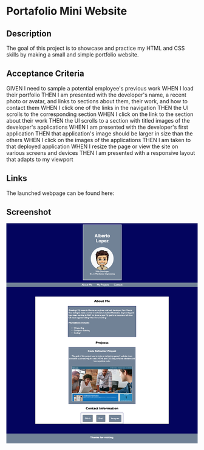 # Portafolio Mini Website 
## Description
The goal of this project is to showcase and practice my HTML and CSS skills by making a small and simple portfolio website. 
## Acceptance Criteria
GIVEN I need to sample a potential employee's previous work
WHEN I load their portfolio
THEN I am presented with the developer's name, a recent photo or avatar, and links to sections about them, their work, and how to contact them
WHEN I click one of the links in the navigation
THEN the UI scrolls to the corresponding section
WHEN I click on the link to the section about their work
THEN the UI scrolls to a section with titled images of the developer's applications
WHEN I am presented with the developer's first application
THEN that application's image should be larger in size than the others
WHEN I click on the images of the applications
THEN I am taken to that deployed application
WHEN I resize the page or view the site on various screens and devices
THEN I am presented with a responsive layout that adapts to my viewport
## Links
The launched webpage can be found here: 
## Screenshot

![image](/assets/images/screencapture-file-Users-aj-code-bootcamp-activities-portafolio-mini-website-index-html-2022-10-06-21_07_27.png)